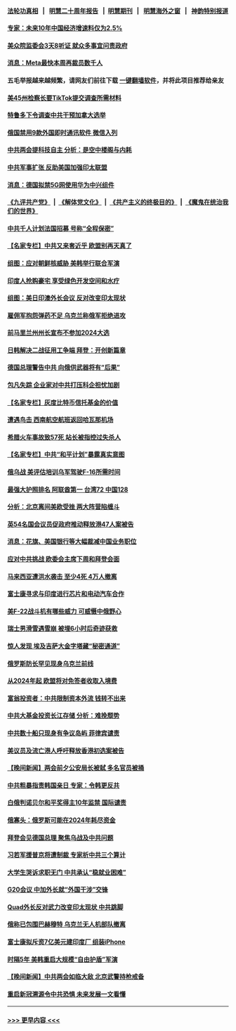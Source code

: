 #### [法轮功真相](https://github.com/gfw-breaker/truth/blob/master/README.md?t=0) &nbsp;&nbsp;|&nbsp;&nbsp; [明慧二十周年报告](https://github.com/gfw-breaker/mh-reports/blob/master/README.md?t=0) &nbsp;&nbsp;|&nbsp;&nbsp;[明慧期刊](https://github.com/gfw-breaker/mh-qikan) &nbsp;&nbsp;|&nbsp;&nbsp; [明慧海外之窗](https://github.com/gfw-breaker/mh-news/blob/master/README.md?t=0) &nbsp;&nbsp;|&nbsp;&nbsp; [神韵特别报道](https://github.com/gfw-breaker/mh-news/blob/master/shenyun.md?t=0)
#### [专家：未来10年中国经济增速料仅为2.5%](../pages/nsc418/n13944705.md?t=03071843) 
#### [美众院监委会3天8听证 就众多事宜问责政府](../pages/nsc418/n13944641.md?t=03071843) 
#### [消息：Meta最快本周再裁员数千人](../pages/nsc418/n13944678.md?t=03071843) 
#### 五毛举报越来越频繁，请网友们前往下载 [一键翻墙软件](https://github.com/gfw-breaker/ssr-accounts)，并将此项目推荐给亲友
#### [美45州检察长要TikTok提交调查所需材料](../pages/nsc418/n13944611.md?t=03071843) 
#### [特鲁多下令调查中共干预加拿大选举](../pages/nsc418/n13944600.md?t=03071843) 
#### [俄国禁用9款外国即时通讯软件 微信入列](../pages/nsc418/n13944534.md?t=03071843) 
#### [中共两会提科技自主 分析：是空中楼阁与内耗](../pages/nsc418/n13944137.md?t=03071843) 
#### [中共军事扩张 反助美国加强印太联盟](../pages/nsc418/n13944397.md?t=03071843) 
#### [消息：德国拟禁5G网使用华为中兴组件](../pages/nsc418/n13944416.md?t=03071843) 
#### [《九评共产党》](https://github.com/begood0513/9ping.md/blob/master/README.md) &nbsp;|&nbsp; [《解体党文化》](../../../../jtdwh.md/blob/master/README.md)  &nbsp;|&nbsp; [《共产主义的终极目的》](../../../../gczydzjmd.md/blob/master/README.md) &nbsp;|&nbsp; [《魔鬼在统治我们的世界》](../../../../mgztzwmdsj.md/blob/master/README.md) 
#### [中共千人计划法国招募 号称“全程保密”](../pages/nsc418/n13944403.md?t=03071843) 
#### [【名家专栏】中共又来套近乎 欧盟别再天真了](../pages/nsc418/n13943057.md?t=03071843) 
#### [组图：应对朝鲜核威胁 美韩举行联合军演](../pages/nsc418/n13944164.md?t=03071843) 
#### [印度人抢购豪宅 享受绿色开发空间和水疗](../pages/nsc418/n13944302.md?t=03071843) 
#### [组图：美日印澳外长会议 反对改变印太现状](../pages/nsc418/n13942868.md?t=03071843) 
#### [雇佣军抱怨弹药不足 乌克兰称俄军拒绝进攻](../pages/nsc418/n13944185.md?t=03071843) 
#### [前马里兰州州长宣布不参加2024大选](../pages/nsc418/n13944064.md?t=03071843) 
#### [日韩解决二战征用工争端 拜登：开创新篇章](../pages/nsc418/n13944109.md?t=03071843) 
#### [德国总理警告中共 向俄供武器将有“后果”](../pages/nsc418/n13943967.md?t=03071843) 
#### [包凡失踪 企业家对中共打压科企担忧加剧](../pages/nsc418/n13944043.md?t=03071843) 
#### [【名家专栏】灰度比特币信托基金的价值](../pages/nsc418/n13943652.md?t=03071843) 
#### [遭遇鸟击 西南航空航班返回哈瓦那机场](../pages/nsc418/n13943926.md?t=03071843) 
#### [希腊火车事故致57死 站长被指控过失杀人](../pages/nsc418/n13943884.md?t=03071843) 
#### [【名家专栏】中共“和平计划”暴露真实意图](../pages/nsc418/n13943666.md?t=03071843) 
#### [俄乌战 美评估培训乌军驾驶F-16所需时间](../pages/nsc418/n13943721.md?t=03071843) 
#### [最强大护照排名 阿联酋第一 台湾72 中国128](../pages/nsc418/n13943153.md?t=03071843) 
#### [分析：北京离间美欧受挫 两大阵营陷缠斗](../pages/nsc418/n13943304.md?t=03071843) 
#### [英54名国会议员促政府推动释放港47人案被告](../pages/nsc418/n13942858.md?t=03071843) 
#### [消息：花旗、美国银行等大幅裁减中国业务职位](../pages/nsc418/n13943222.md?t=03071843) 
#### [应对中共挑战 欧委会主席下周和拜登会面](../pages/nsc418/n13943208.md?t=03071843) 
#### [马来西亚遭洪水袭击 至少4死 4万人撤离](../pages/nsc418/n13943164.md?t=03071843) 
#### [富士康寻求与印度进行芯片和电动汽车合作](../pages/nsc418/n13943154.md?t=03071843) 
#### [美F-22战斗机有哪些威力 可威慑中俄野心](../pages/nsc418/n13943123.md?t=03071843) 
#### [瑞士男滑雪遇雪崩 被埋6小时后奇迹获救](../pages/nsc418/n13942859.md?t=03071843) 
#### [惊人发现 埃及吉萨大金字塔藏“秘密通道”](../pages/nsc418/n13942833.md?t=03071843) 
#### [俄罗斯防长罕见现身乌克兰前线](../pages/nsc418/n13943092.md?t=03071843) 
#### [从2024年起 欧盟将对免签者收取入境费](../pages/nsc418/n13943082.md?t=03071843) 
#### [富翁投资者：中共限制资本外流 钱转不出来](../pages/nsc418/n13942831.md?t=03071843) 
#### [中共大基金投资长江存储 分析：难挽颓势](../pages/nsc418/n13942945.md?t=03071843) 
#### [中共数十船只现身有争议岛屿 菲律宾谴责](../pages/nsc418/n13943042.md?t=03071843) 
#### [美议员及流亡港人呼吁释放香港初选案被告](../pages/nsc418/n13942984.md?t=03071843) 
#### [【晚间新闻】两会前夕公安局长被弑 多名官员被捅](../pages/nsc418/n13942954.md?t=03071843) 
#### [中共粗暴指责韩国亲日 专家：令韩更反共](../pages/nsc418/n13942885.md?t=03071843) 
#### [白俄判诺贝尔和平奖得主10年监禁 国际谴责](../pages/nsc418/n13942806.md?t=03071843) 
#### [俄寡头：俄罗斯可能在2024年耗尽资金](../pages/nsc418/n13942712.md?t=03071843) 
#### [拜登会见德国总理 聚焦乌战及中共问题](../pages/nsc418/n13942613.md?t=03071843) 
#### [习若军援普京将遭制裁 专家析中共三个算计](../pages/nsc418/n13941775.md?t=03071843) 
#### [大学生哭诉求职无门 中共承认“稳就业困难”](../pages/nsc418/n13942260.md?t=03071843) 
#### [G20会议 中加外长就“外国干涉”交锋](../pages/nsc418/n13942524.md?t=03071843) 
#### [Quad外长反对武力改变印太现状 中共跳脚](../pages/nsc418/n13942426.md?t=03071843) 
#### [俄称已包围巴赫穆特 乌克兰无人机部队撤离](../pages/nsc418/n13942287.md?t=03071843) 
#### [富士康拟斥资7亿美元建印度厂 组装iPhone](../pages/nsc418/n13942138.md?t=03071843) 
#### [时隔5年 美韩重启大规模“自由护盾”军演](../pages/nsc418/n13942238.md?t=03071843) 
#### [【晚间新闻】中共两会如临大敌 北京武警持枪戒备](../pages/nsc418/n13942250.md?t=03071843) 
#### [重启新冠溯源令中共恐惧 未来发展一文看懂](../pages/nsc418/n13941816.md?t=03071843) 

----
#### [ >>> 更早内容 <<< ](../indexes/nsc418-earlier.md)
